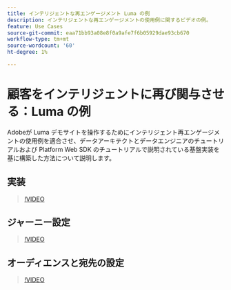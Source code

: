 ```yaml
---
title: インテリジェントな再エンゲージメント Luma の例
description: インテリジェントな再エンゲージメントの使用例に関するビデオの例。
feature: Use Cases
source-git-commit: eaa71bb93a08e8f0a9afe7f6b05929dae93cb670
workflow-type: tm+mt
source-wordcount: '60'
ht-degree: 1%

---
```


# 顧客をインテリジェントに再び関与させる：Luma の例

Adobeが Luma デモサイトを操作するためにインテリジェント再エンゲージメントの使用例を適合させ、データアーキテクトとデータエンジニアのチュートリアルおよび Platform Web SDK のチュートリアルで説明されている基盤実装を基に構築した方法について説明します。

## 実装

>[!VIDEO](https://video.tv.adobe.com/v/3425184/?quality=12&learn=on)

## ジャーニー設定

>[!VIDEO](https://video.tv.adobe.com/v/3427101/?quality=12&learn=on)

## オーディエンスと宛先の設定

>[!VIDEO](https://video.tv.adobe.com/v/3427451/?quality=12&learn=on)
